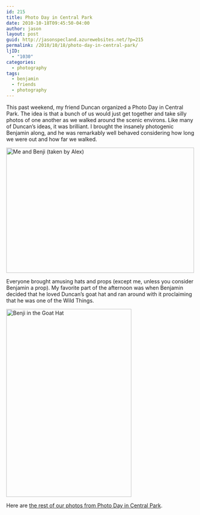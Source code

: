 ```yaml
---
id: 215
title: Photo Day in Central Park
date: 2010-10-18T09:45:50-04:00
author: jason
layout: post
guid: http://jasonspecland.azurewebsites.net/?p=215
permalink: /2010/10/18/photo-day-in-central-park/
ljID:
  - "1030"
categories:
  - photography
tags:
  - benjamin
  - friends
  - photography
---
```

This past weekend, my friend Duncan organized a Photo Day in Central Park. The idea is that a bunch of us would just get together and take silly photos of one another as we walked around the scenic environs. Like many of Duncan&#8217;s ideas, it was brilliant. I brought the insanely photogenic Benjamin along, and he was remarkably well behaved considering how long we were out and how far we walked.

[<img src="http://farm5.static.flickr.com/4107/5087862927_300e9d4f6a.jpg" width="500" height="333" alt="Me and Benji (taken by Alex)" />](http://www.flickr.com/photos/jayspec/5087862927/ "Me and Benji (taken by Alex) by jayspec, on Flickr")

Everyone brought amusing hats and props (except me, unless you consider Benjamin a prop). My favorite part of the afternoon was when Benjamin decided that he loved Duncan&#8217;s goat hat and ran around with it proclaiming that he was one of the Wild Things.

[<img src="http://farm5.static.flickr.com/4083/5087863167_3a3a8dde39.jpg" width="333" height="500" alt="Benji in the Goat Hat" />](http://www.flickr.com/photos/jayspec/5087863167/ "Benji in the Goat Hat by jayspec, on Flickr")

Here are [the rest of our photos from Photo Day in Central Park](http://www.flickr.com/photos/jayspec/sets/72157625179352034/with/5087863167/).
